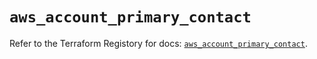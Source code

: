 # `aws_account_primary_contact`

Refer to the Terraform Registory for docs: [`aws_account_primary_contact`](https://registry.terraform.io/providers/hashicorp/aws/5.9.0/docs/resources/account_primary_contact).
